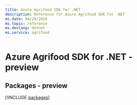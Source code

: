 ```yaml
---
title: Azure Agrifood SDK for .NET
description: Reference for Azure Agrifood SDK for .NET
ms.date: 04/29/2024
ms.topic: reference
ms.devlang: dotnet
ms.service: agrifood
---
```

# Azure Agrifood SDK for .NET - preview
## Packages - preview
[!INCLUDE [packages](agrifood-index.md)]